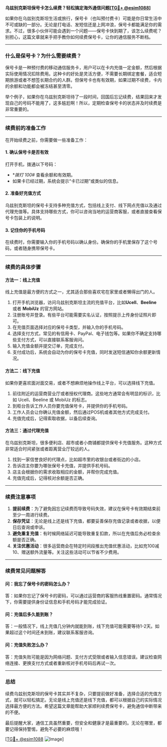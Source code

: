 **乌兹别克斯坦保号卡怎么续费？轻松搞定海外通信问题[[TG💪+ @esim1088](https://t.me/s/esim1088)]**

如果你在乌兹别克斯坦生活或旅行，保号卡（也叫预付费卡）可能是你日常生活中不可或缺的一部分。无论是打电话、发短信还是上网冲浪，保号卡都能满足你的需求。不过，很多小伙伴可能会遇到一个问题——保号卡快到期了，该怎么续费呢？别担心，这篇文章就来手把手教你如何续费保号卡，让你的通信服务不断档。

---

### **什么是保号卡？为什么需要续费？**

保号卡是一种预付费的移动通信服务卡，用户可以在卡内充值一定金额，然后根据实际使用情况扣除费用。这种卡的好处是灵活方便，不需要长期绑定套餐，适合短期旅游或者不想签长期合约的人群。但保号卡也有有效期，如果过期不续费，卡内的余额和功能都会被冻结甚至清零。

举个例子，如果你在乌兹别克斯坦待了一段时间，回国后忘记续费，结果回来才发现自己的号码不能用了，这多尴尬啊！所以，定期检查保号卡的状态并及时续费是非常重要的。

---

### **续费前的准备工作**

在开始续费之前，你需要做一些准备工作：

#### **1. 确认保号卡是否有效**
打开手机，拨通以下号码：
- **拨打 *100#** 查看余额和有效期。
- 如果卡已经过期，系统会提示“卡已过期”或类似的信息。

#### **2. 准备好充值方式**
乌兹别克斯坦的保号卡支持多种充值方式，包括线上支付、线下网点充值以及通过代理充值等。具体支持哪些方式，你可以咨询当地的运营商客服，或者直接查看保号卡包装上的说明。

#### **3. 记住你的手机号码**
在续费时，你需要输入你的手机号码以确认身份。确保你的手机里保存了这个号码，或者随身携带保号卡。

---

### **续费的具体步骤**

#### **方法一：线上充值**
线上充值是最方便的方式之一，尤其适合那些喜欢宅在家里或者懒得出门的人。

1. 打开手机浏览器，访问乌兹别克斯坦主流的充值平台，比如**Ucell**、**Beeline** 或者 **MobiUz** 的官方网站。
2. 注册账号并登录。有些平台可能需要实名认证，按照提示上传身份证照片即可。
3. 在充值页面选择对应的保号卡类型，并输入你的手机号码。
4. 选择支付方式，常见的有信用卡、PayPal、电子钱包等。如果你不确定支持哪些支付方式，可以直接联系客服询问。
5. 输入充值金额并提交订单，完成支付。
6. 支付成功后，系统会自动为你的保号卡充值，同时发送短信通知你余额更新情况。

#### **方法二：线下充值**
如果你更喜欢面对面交易，或者不想麻烦地操作线上平台，可以选择线下充值。

1. 前往附近的运营商营业厅或者授权代理商。这些地方通常会有明显的标识，比如 Ucell、Beeline 或 MobiUz 的标志。
2. 到柜台告诉工作人员你要充值保号卡，并提供你的手机号码。
3. 工作人员会让你确认充值金额，然后通过POS机或者其他方式完成支付。
4. 充值完成后，记得索取收据，以备后续查询。

#### **方法三：通过代理充值**
在乌兹别克斯坦，很多便利店、超市或者小商铺都提供保号卡充值服务。这种方式非常适合时间紧张或者距离营业厅较远的人。

1. 找到一家信誉良好的代理点，比如超市里的收银台或者街边的小店。
2. 告诉店主你要为哪张保号卡充值，并提供手机号码。
3. 店主会根据你的需求收取相应的金额，并帮你完成充值。
4. 充值完成后，记得核对余额是否正确。

---

### **续费注意事项**

1. **提前续费**：为了避免因忘记续费而导致号码失效，建议在保号卡有效期结束前至少一周进行续费。
2. **保存凭证**：无论是线上还是线下充值，都要妥善保存充值记录或者收据，以便日后查询或申诉。
3. **避免重复充值**：有时候网络延迟可能导致重复扣款，所以在充值后务必检查余额是否正确。
4. **关注优惠活动**：很多运营商会在特定时间段推出充值优惠活动，比如充100减10、赠送额外流量等。关注这些活动可以节省不少费用。

---

### **续费常见问题解答**

#### **问：我忘了保号卡的密码怎么办？**
答：如果你忘记了保号卡的密码，可以通过运营商的客服热线重置密码。通常情况下，你需要提供身份证信息和手机号码才能完成验证。

#### **问：充值后多久能到账？**
答：一般情况下，线上充值几分钟内就能到账，线下充值可能需要等待1-2天。如果超过这个时间还未到账，建议联系客服咨询。

#### **问：充值失败怎么办？**
答：充值失败可能是因为网络问题、支付方式受限或者输入信息错误。建议检查网络连接、更换支付方式或者重新核对手机号码后再试一次。

---

### **总结**

续费乌兹别克斯坦的保号卡其实并不复杂，只要提前做好准备，选择合适的充值方式，就可以轻松搞定。无论是线上充值还是线下充值，都可以根据自己的实际情况选择最方便的方法。希望这篇文章能帮助大家顺利续费保号卡，避免通信中断带来的不便。

最后提醒大家，通信工具虽然重要，但安全和健康才是最重要的。无论在哪里，都要记得保持警惕，避免不必要的麻烦哦！

[[TG💪+ @esim1088](https://t.me/s/esim1088) ![Image](https://i.postimg.cc/4NQfJmqS/Snipaste-2025-05-13-00-14-12.png)]